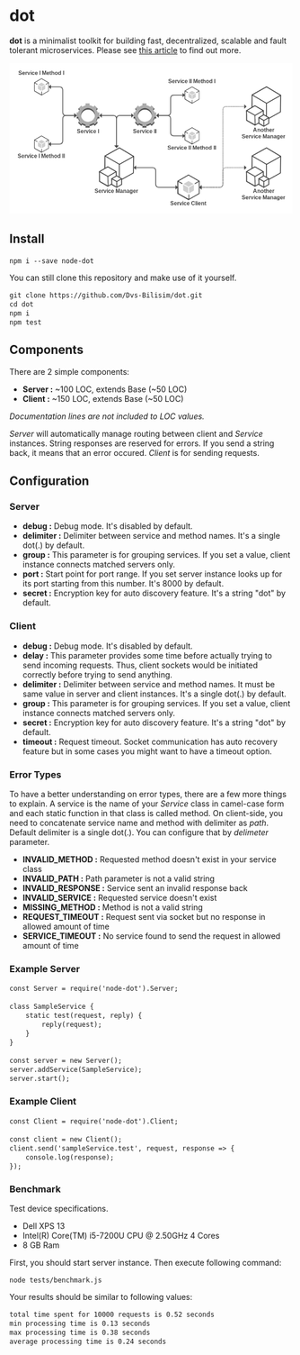 # dot

**dot** is a minimalist toolkit for building fast, decentralized, scalable and fault tolerant microservices.
Please see [this article](http://umuplus.tumblr.com/post/179665842906/dot-yet-another-microservice-framework) to find out more.

![Dot Schema](https://raw.githubusercontent.com/Dvs-Bilisim/dot/master/dot.png "Dot Schema")

## Install

    npm i --save node-dot

You can still clone this repository and make use of it yourself.

    git clone https://github.com/Dvs-Bilisim/dot.git
    cd dot
    npm i
    npm test

## Components

There are 2 simple components:

- **Server  :** ~100 LOC, extends Base (~50 LOC)
- **Client  :** ~150 LOC, extends Base (~50 LOC)

*Documentation lines are not included to LOC values.*

*Server* will automatically manage routing between client and *Service* instances.
String responses are reserved for errors. If you send a string back, it means that an error occured.
*Client* is for sending requests.

## Configuration

### Server

- **debug       :** Debug mode. It's disabled by default.
- **delimiter   :** Delimiter between service and method names. It's a single dot(.) by default.
- **group       :** This parameter is for grouping services. If you set a value, client instance connects matched servers only.
- **port        :** Start point for port range. If you set server instance looks up for its port starting from this number. It's 8000 by default.
- **secret      :** Encryption key for auto discovery feature. It's a string "dot" by default.

### Client

- **debug       :** Debug mode. It's disabled by default.
- **delay       :** This parameter provides some time before actually trying to send incoming requests.
                    Thus, client sockets would be initiated correctly before trying to send anything.
- **delimiter   :** Delimiter between service and method names. It must be same value in server and client instances. It's a single dot(.) by default.
- **group       :** This parameter is for grouping services. If you set a value, client instance connects matched servers only.
- **secret      :** Encryption key for auto discovery feature. It's a string "dot" by default.
- **timeout     :** Request timeout. Socket communication has auto recovery feature but in some cases you might want to have a timeout option.

### Error Types

To have a better understanding on error types, there are a few more things to explain.
A service is the name of your *Service* class in camel-case form and each static function in that class is called method.
On client-side, you need to concatenate service name and method with delimiter as *path*. Default delimiter is a single dot(.).
You can configure that by *delimeter* parameter.

- **INVALID_METHOD      :** Requested method doesn't exist in your service class
- **INVALID_PATH        :** Path parameter is not a valid string
- **INVALID_RESPONSE    :** Service sent an invalid response back
- **INVALID_SERVICE     :** Requested service doesn't exist
- **MISSING_METHOD      :** Method is not a valid string
- **REQUEST_TIMEOUT     :** Request sent via socket but no response in allowed amount of time
- **SERVICE_TIMEOUT     :** No service found to send the request in allowed amount of time

### Example Server

    const Server = require('node-dot').Server;

    class SampleService {
        static test(request, reply) {
            reply(request);
        }
    }

    const server = new Server();
    server.addService(SampleService);
    server.start();

### Example Client

    const Client = require('node-dot').Client;

    const client = new Client();
    client.send('sampleService.test', request, response => {
        console.log(response);
    });

### Benchmark

Test device specifications.

- Dell XPS 13
- Intel(R) Core(TM) i5-7200U CPU @ 2.50GHz 4 Cores
- 8 GB Ram

First, you should start server instance. Then execute following command:

    node tests/benchmark.js

Your results should be similar to following values:

    total time spent for 10000 requests is 0.52 seconds
    min processing time is 0.13 seconds
    max processing time is 0.38 seconds
    average processing time is 0.24 seconds
